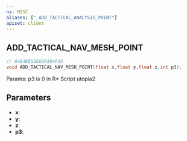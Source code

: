 ```yaml
---
ns: MISC
aliases: ["_ADD_TACTICAL_ANALYSIS_POINT"]
apiset: client
---
```

## ADD_TACTICAL_NAV_MESH_POINT

```c
// 0xE4EE55E63FA9AF45
void ADD_TACTICAL_NAV_MESH_POINT(float x,float y,float z,int p3);
```

Params: p3 is 0 in R* Script utopia2

## Parameters
* **x**:
* **y**:
* **z**:
* **p3**:



